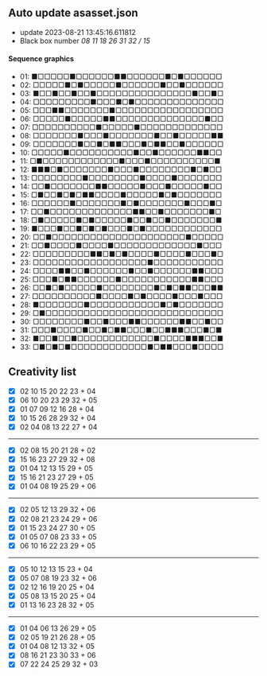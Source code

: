 ## Auto update asasset.json

* update 2023-08-21 13:45:16.611812
* Black box number _08 11 18 26 31 32 / 15_
#### Sequence graphics

* 01: ■□□□□□■□□□□□□■■□□□□□□■□■□□□□□□
* 02: □□□□□■□■□□□□□■□□□□□□■□□■□□□□□□
* 03: ■□□■□□■□□■□□□□□□□□□□□□□□□■□□■□
* 04: □□□□□□□□□■□□□■□■□□□□□□□□□□□□□□
* 05: □□□■■□□□□□□□■□□□□□□□□□□□□□□□□□
* 06: □□□□□■□□□□□■■□□□□□□□□□□□□□□■□□
* 07: □□□□□□□□□□■□□□□□■□□□□□□□□□□□□□
* 08: □□□□□□□■□□□■□□□□□□□■□□■□□□□□■■
* 09: □□□□□□□■□□■□■■□□□■□■■□□■□□□□□□
* 10: □□□□□■□□□□□□□□□□■□□■□□□□□□■■□□
* 11: □■□□□□□□□□□□□□■□□□■□□□□□□□□□□■
* 12: ■■■□■□□□□□□□■□□□■□□□□□□□□■□■□□
* 13: □□□□□□□□■□□□□□□□□■□□□□■□□□□□□□
* 14: □□■□□□□□□□■■□□□□□■□□□■□□□□□■□□
* 15: □■□□■□■□■■□□□□■□□□□□■□■□□□□□□□
* 16: □□□□□□■□□□□□□□■□■□□□□□□□■□□□■□
* 17: □□■□□□□□□□□□□□□□■■□□■□□□□□□□■□
* 18: □■□□□□□■□■□□□□□■□□■□□■□□□□□□□■
* 19: ■□□□■□□■□■□■□□□■□■□□□□□□□□□□□□
* 20: □□■□□□□□□□□□□□□□□□□□□□□□■□□□□□
* 21: □□■□□□□■□□□□■□□□□□□□□□□□□□■□□□
* 22: □□□□□□□□□■■□■□■□□□□■□□□□■□□□■□
* 23: □□□□□□□□□□□□□□□□□□■□□□□□□□□□□□
* 24: □□□□■■□□■□□□□□□■□□■□□□□□□■■□□□
* 25: □□□■□■■□□□□□□■□□□□□□□□□□□■■□□□
* 26: □□■□■□□□□□■□□□□□□□□■□■□■■□□□■■
* 27: □□□□□□□□□□■□□□□■□■□□□□■□□□■□□□
* 28: ■□□□□□□□■□□□□□□□□□□□■□■□□□□□□□
* 29: □■□□□□□□□□□□□□□□□□□□□□□□□□□□□□
* 30: □□□□□□□□■□□■□□□■■□□□□□□■■□□■□□
* 31: □□□■□□□□■□□■□■■□□□■□□■■■□□□■□■
* 32: ■□□■□□■□□□□□□□□□□□□■□□□□■■■□□■
* 33: □■□■□■□□□□□□□□□□□□■□■■□□□■□□□□
## Creativity list

- [x] 02 10 15 20 22 23 + 04
- [x] 06 10 20 23 29 32 + 05
- [x] 01 07 09 12 16 28 + 04
- [x] 10 15 26 28 29 32 + 04
- [x] 02 04 08 13 22 27 + 04
***
- [x] 02 08 15 20 21 28 + 02
- [x] 15 16 23 27 29 32 + 08
- [x] 01 04 12 13 15 29 + 05
- [x] 15 16 21 23 27 29 + 05
- [x] 01 04 08 19 25 29 + 06
***
- [x] 02 05 12 13 29 32 + 06
- [x] 02 08 21 23 24 29 + 06
- [x] 01 15 23 24 27 30 + 05
- [x] 01 05 07 08 23 33 + 05
- [x] 06 10 16 22 23 29 + 05
***
- [x] 05 10 12 13 15 23 + 04
- [x] 05 07 08 19 23 32 + 06
- [x] 02 12 16 19 20 25 + 04
- [x] 05 08 13 15 20 25 + 04
- [x] 01 13 16 23 28 32 + 05
***
- [x] 01 04 06 13 26 29 + 05
- [x] 02 05 19 21 26 28 + 05
- [x] 01 04 08 12 13 32 + 05
- [x] 08 16 21 23 30 33 + 06
- [x] 07 22 24 25 29 32 + 03
